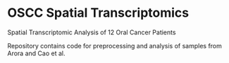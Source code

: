 # OSCC Spatial Transcriptomics
Spatial Transcriptomic Analysis of 12 Oral Cancer Patients

Repository contains code for preprocessing and analysis of samples from Arora and Cao et al.
